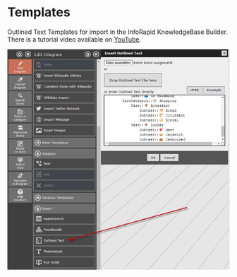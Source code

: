 # Templates
Outlined Text Templates for import in the InfoRapid KnowledgeBase Builder. There is a tutorial video available on [YouTube](https://youtu.be/p-Q6S4WPc8k).


![Insert Outlined Text](images/insert_outlined_text.png?raw=true "Insert Outlined Text")
